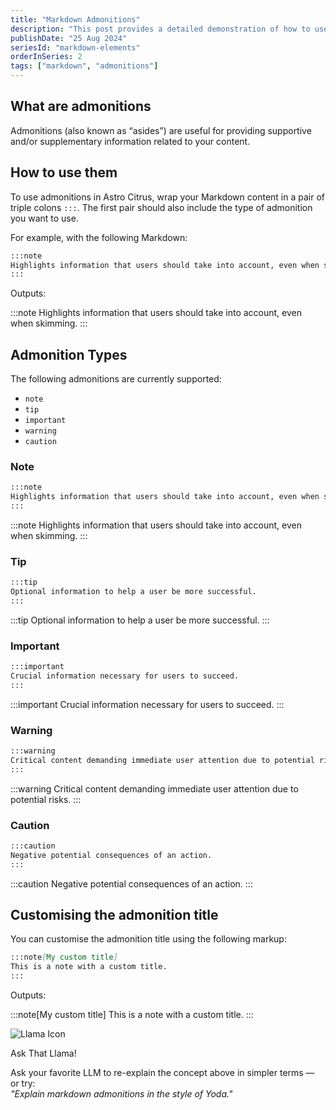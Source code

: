 ```yaml
---
title: "Markdown Admonitions"
description: "This post provides a detailed demonstration of how to use the Markdown admonition feature in Astro Citrus, showcasing its ability to highlight important information, tips, warnings, and other key content types in a visually distinct and customizable format"
publishDate: "25 Aug 2024"
seriesId: "markdown-elements"
orderInSeries: 2
tags: ["markdown", "admonitions"]
---
```


## What are admonitions

Admonitions (also known as “asides”) are useful for providing supportive and/or supplementary information related to your content.

## How to use them

To use admonitions in Astro Citrus, wrap your Markdown content in a pair of triple colons `:::`. The first pair should also include the type of admonition you want to use.

For example, with the following Markdown:

```md
:::note
Highlights information that users should take into account, even when skimming.
:::
```

Outputs:

:::note
Highlights information that users should take into account, even when skimming.
:::

## Admonition Types

The following admonitions are currently supported:

- `note`
- `tip`
- `important`
- `warning`
- `caution`

### Note

```md
:::note
Highlights information that users should take into account, even when skimming.
:::
```

:::note
Highlights information that users should take into account, even when skimming.
:::

### Tip

```md
:::tip
Optional information to help a user be more successful.
:::
```

:::tip
Optional information to help a user be more successful.
:::

### Important

```md
:::important
Crucial information necessary for users to succeed.
:::
```

:::important
Crucial information necessary for users to succeed.
:::

### Warning

```md
:::warning
Critical content demanding immediate user attention due to potential risks.
:::
```

:::warning
Critical content demanding immediate user attention due to potential risks.
:::

### Caution

```md
:::caution
Negative potential consequences of an action.
:::
```

:::caution
Negative potential consequences of an action.
:::

## Customising the admonition title

You can customise the admonition title using the following markup:

```md
:::note[My custom title]
This is a note with a custom title.
:::
```

Outputs:

:::note[My custom title]
This is a note with a custom title.
:::

<div class="flex items-start gap-3 rounded-lg p-4 border-l-4 border-pink-500 bg-pink-50 dark:bg-pink-900/20 text-sm shadow-sm my-4">
  <img src="/icons/llama.png" alt="Llama Icon" class="w-8 h-8 mt-1" />
  <div class="flex-1">
    <p class="font-semibold text-pink-700 dark:text-pink-300 mt-1">Ask That Llama!</p>
    <p class="text-pink-800 dark:text-pink-200">
      Ask your favorite LLM to re-explain the concept above in simpler terms — or try:<br />
      <em>"Explain markdown admonitions in the style of Yoda."</em>
    </p>
  </div>
</div>